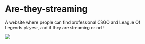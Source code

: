 # Are-they-streaming

A website where people can find professional CSGO and League Of Legends playesr, and if they are streaming or not!


<img src="http://i.imgur.com/bmjpa3X.png"></img>

